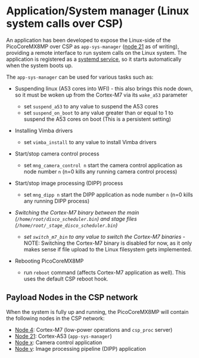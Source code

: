 # Application/System manager (Linux system calls over CSP)
An application has been developed to expose the Linux-side of the PicoCoreMX8MP over CSP as `app-sys-manager` ([node 21](https://github.com/discosat/disco-ii-picocore-mx8mp-yocto/blob/abdbd7e010e0df98ba760e54e6f26431f001dc46/custom/layers/meta-disco-scheduler/files/app-sys-manager/main.c#L53-L54) as of writing), providing a remote interface to run system calls on the Linux system. The application is registered as a [systemd service](https://github.com/discosat/disco-ii-picocore-mx8mp-yocto/blob/master/custom/layers/meta-disco-scheduler/files/a53-app-sys-manager.service), so it starts automatically when the system boots up.

The `app-sys-manager` can be used for various tasks such as:
- Suspending linux (A53 cores into WFI) - this also brings this node down, so it must be woken up from the Cortex-M7 via its `wake_a53` parameter
  - set `suspend_a53` to any value to suspend the A53 cores
  - set `suspend_on_boot` to any value greater than or equal to 1 to suspend the A53 cores on boot (This is a persistent setting)
 
- Installing Vimba drivers
  - set `vimba_install` to any value to install Vimba drivers
 
- Start/stop camera control process
  - set `mng_camera_control n` start the camera control application as node number `n` (n=0 kills any running camera control process)
 
- Start/stop image processing (DIPP) process
  - set `mng_dipp n` start the DIPP application as node number `n` (n=0 kills any running DIPP process)
 
- _Switching the Cortex-M7 binary between the main (`/home/root/disco_scheduler.bin`) and stage files (`/home/root/_stage_disco_scheduler.bin`)_
  - _set `switch_m7_bin` to any value to switch the Cortex-M7 binaries_ - NOTE: Switching the Cortex-M7 binary is disabled for now, as it only makes sense if file upload to the Linux filesystem gets implemented.
 
- Rebooting PicoCoreMX8MP
  - run `reboot` command (affects Cortex-M7 application as well). This uses the default CSP reboot hook.


## Payload Nodes in the CSP network
When the system is fully up and running, the PicoCoreMX8MP will contain the following nodes in the CSP network:
- [Node 4](https://github.com/discosat/disco-ii-cortex-m7-scheduler/blob/821999c8f77075fcfcbb1f671cf0a9abff5edba9/src/can_iface.c#L41-L46): Cortex-M7 (low-power operations and `csp_proc` server)
- [Node 21](https://github.com/discosat/disco-ii-picocore-mx8mp-yocto/blob/abdbd7e010e0df98ba760e54e6f26431f001dc46/custom/layers/meta-disco-scheduler/files/app-sys-manager/main.c#L53-L54): Cortex-A53 (`app-sys-manager`)
- [Node x](https://github.com/discosat/disco-ii-picocore-mx8mp-yocto/blob/abdbd7e010e0df98ba760e54e6f26431f001dc46/custom/layers/meta-disco-scheduler/files/app-sys-manager/main.c#L170): Camera control application
- [Node y](https://github.com/discosat/disco-ii-picocore-mx8mp-yocto/blob/abdbd7e010e0df98ba760e54e6f26431f001dc46/custom/layers/meta-disco-scheduler/files/app-sys-manager/main.c#L199): Image processing pipeline (DIPP) application

